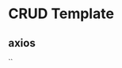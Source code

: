 
# CRUD Template


## axios


<script>
	$(document).ready(function () {
```bash
		$.ajaxSetup({
			headers: {
				'X-CSRF-TOKEN': $('meta[name="csrf-token"]').attr('content')
			}
		});
  ```
        // ------------------------ Initialize Datatable ------------------------
		let table = $('#dataID').DataTable({
			processing: true,
			serverSide: true,
			order: [[4, 'desc']],
			ajax: {
				url: "{{ route('route.name.laravel') }}",
				type: 'POST'
			},
			columns: [
				{ data: 'name', name: 'name' },
            ],
            language: {
				paginate: {
					previous: "<i class='bi bi-chevron-left'>",
					next: "<i class='bi bi-chevron-right'>",
				},
			},
		});
        // ------------------------ TOAST Function ------------------------
		function showToast(type, message) {
			$.toast({
				heading: type === 'success' ? 'Sukses' : 'Error',
				text: message,
				icon: type,
				position: 'top-right',
				showHideTransition: 'slide',
				hideAfter: 3000
			});
		}
        // ------------------------ Initialize select2 ------------------------
        function initializeSelect2(selector, url, placeholder = 'Pilih Data') {
			if ($(selector).hasClass('select2-hidden-accessible')) {
				$(selector).empty();
			} else {
				$(selector).select2({
					theme: 'bootstrap-5',
					placeholder: placeholder,
					allowClear: true,
					dropdownParent: $('#addDataModal'),
					ajax: {
						url: url,
						dataType: 'json',
						delay: 250,
						data: function (params) {
							return { q: params.term };
						},
						processResults: function (data) {
							return { results: data.results };
						},
						cache: true
					},
					minimumInputLength: 0
				});
			}
		}
        // ------------------------ show modal add ------------------------
        $('#btn_add').on('click', function () {
			$('#addDataForm')[0].reset();
			$('.invalid-feedback').hide();
			$('.form-control').removeClass('is-invalid');
	
			$('#addDataModalLabel').text('Tambah User');
			$('#addDataForm').removeData('id');
	
			initializeSelect2('#level', "{{ route('admin.levels') }}", 'Pilih Level');
			initializeSelect2('#nama_instansi', "{{ route('admin.instansis') }}", 'Pilih Instansi');
	
			$('#addDataModal').modal('show');
		});
        // ------------------------ show btn modal edit ------------------------
        $(document).on('click', '.btn-edit', function () {
			const userId = $(this).data('id');
	
			axios.get(`/admin/user/${userId}/edit`)
				.then(response => {
					const user = response.data;
	
					$('#addDataModalLabel').text('Edit User');
					$('#addDataForm').data('id', user.id);
					$('#name').val(user.name);
					$('#email').val(user.email);
	
					if (!$('#level').hasClass('select2-hidden-accessible')) {
						initializeSelect2('#level', "{{ route('admin.levels') }}", 'Pilih Level');
						initializeSelect2('#nama_instansi', "{{ route('admin.instansis') }}", 'Pilih Instansi');
					}
	
					if ($('#level').find("option[value='" + user.level + "']").length) {
						$('#level').val(user.level).trigger('change');
					} else {
						const newOption = new Option(user.level_text, user.level, true, true);
						$('#level').append(newOption).trigger('change');
					}
	
					if ($('#nama_instansi').find("option[value='" + user.instansi_id + "']").length) {
						$('#nama_instansi').val(user.instansi_id).trigger('change');
					} else {
						const newOption = new Option(user.instansi_name, user.instansi_id, true, true);
						$('#nama_instansi').append(newOption).trigger('change');
					}
	
					$('#addDataModal').modal('show');
				})
				.catch(error => {
					showToast('error', 'Gagal mengambil data user.');
				});
		});

        // ------------------------ save to db ------------------------
        $('#saveData').on('click', function () {
			let saveButton = $(this);
			saveButton.prop('disabled', true).text('Proses...');
	
			let formData = {
				name: $('#name').val(),
				email: $('#email').val(),
				level: $('#level').val(),
				nama_instansi: $('#nama_instansi').val()
			};
	
			const password = $('#password').val();
			if (password) {
				formData.password = password;
			}
	
			const userId = $('#addDataForm').data('id');
			const url = userId ? `/admin/user/${userId}` : "{{ route('admin.user.store') }}";
			const method = userId ? 'put' : 'post';
	
			axios({
				method: method,
				url: url,
				data: formData
			})
			.then(response => {
				showToast('success', response.data.message); // ambil message dari backend
	
				$('#addDataForm')[0].reset();
				$('#addDataForm').removeData('id');
				$('#addDataModal').modal('hide');
				table.ajax.reload(null, false);
			})
			.catch(error => {
				if (error.response && error.response.status === 422) {
					const errors = error.response.data.errors;
	
					$('.invalid-feedback').hide();
					$('.form-control').removeClass('is-invalid');
	
					Object.keys(errors).forEach(field => {
						$(`#${field}-error`).text(errors[field][0]).show();
						$(`#${field}`).addClass('is-invalid');
					});
				} else {
					showToast('error', 'Gagal menyimpan data. Silakan coba lagi.');
				}
			})
			.finally(() => {
				saveButton.prop('disabled', false).text('Simpan');
			});
		});
        // ------------------------ btn delete confirmation sweetalert2 ------------------------
        $(document).on('click', '.btn-delete', function () {
			const userId = $(this).data('id');
	
			Swal.fire({
				title: 'Apakah Anda yakin?',
				text: "User ini akan dihapus secara permanen!",
				icon: 'warning',
				showCancelButton: true,
				confirmButtonColor: '#3085d6',
				cancelButtonColor: '#d33',
				confirmButtonText: 'Ya, hapus!',
				cancelButtonText: 'Batal'
			}).then((result) => {
				if (result.isConfirmed) {
					axios.delete(`/admin/user/${userId}`)
						.then(response => {
							Swal.fire(
								'Terhapus!',
								response.data.message, // ambil message dari backend
								'success'
							);
							table.ajax.reload(null, false);
						})
						.catch(error => {
							Swal.fire(
								'Gagal!',
								'Terjadi kesalahan saat menghapus user.',
								'error'
							);
						});
				}
			});
		});
    });
</script>
``
